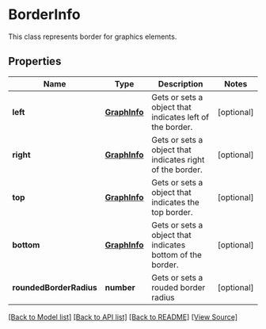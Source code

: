 ﻿# BorderInfo
This class represents border for graphics elements.

## Properties
Name | Type | Description | Notes
------------ | ------------- | ------------- | -------------
**left** | [**GraphInfo**](GraphInfo.md) | Gets or sets a object that indicates left of the border. | [optional]
**right** | [**GraphInfo**](GraphInfo.md) | Gets or sets a object that indicates right of the border. | [optional]
**top** | [**GraphInfo**](GraphInfo.md) | Gets or sets a object that indicates the top border. | [optional]
**bottom** | [**GraphInfo**](GraphInfo.md) | Gets or sets a object that indicates bottom of the border. | [optional]
**roundedBorderRadius** | **number** | Gets or sets a rouded border radius | [optional]

[[Back to Model list]](../README.md#documentation-for-models) [[Back to API list]](../README.md#documentation-for-api-endpoints) [[Back to README]](../README.md) [[View Source]](../src/models/borderInfo.ts)

